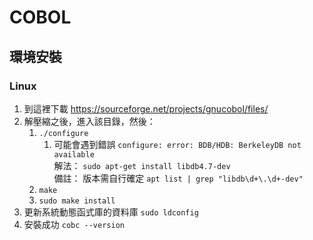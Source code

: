 # COBOL

## 環境安裝
### Linux
1. 到這裡下載 https://sourceforge.net/projects/gnucobol/files/
2. 解壓縮之後，進入該目錄，然後：
   1. `./configure`
      1. 可能會遇到錯誤 `configure: error: BDB/HDB: BerkeleyDB not available`  
         解法： `sudo apt-get install libdb4.7-dev`  
         備註： 版本需自行確定 `apt list | grep "libdb\d+\.\d+-dev"`
   2. `make`
   3. `sudo make install`
3. 更新系統動態函式庫的資料庫 `sudo ldconfig`
4. 安裝成功 `cobc --version`
